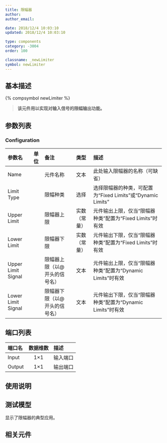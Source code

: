 ```yaml
---
title: 限幅器
author: 
author_email:

date: 2018/12/4 10:03:10
updated: 2018/12/4 10:03:10

type: components
category: -3004
order: 100

classname: _newLimiter
symbol: newLimiter
---
```

## 基本描述
{% compsymbol newLimiter %}

> **该元件用以实现对输入信号的限幅输出功能。**

## 参数列表
### Configuration
| 参数名 | 单位 | 备注 | 类型 | 描述 |
| :--- | :--- | :--- | :--: | :--- |
| Name |  | 元件名称 | 文本 | 此处输入限幅器的名称（可缺省） |
| Limit Type |  | 限幅种类 | 选择 | 选择限幅器的种类，可配置为“Fixed Limits”或“Dynamic Limits” |
| Upper Limit |  | 限幅器上限 | 实数（常量） | 元件输出上限，仅当“限幅器种类”配置为“Fixed Limits”时有效 |
| Lower Limit |  | 限幅器下限 | 实数（常量） | 元件输出下限，仅当“限幅器种类”配置为“Fixed Limits”时有效 |
| Upper Limit Signal |  | 限幅器上限（以@开头的信号名） | 文本 | 元件输出上限，仅当“限幅器种类”配置为“Dynamic Limits”时有效 |
| Lower Limit Signal |  | 限幅器下限（以@开头的信号名） | 文本 | 元件输出下限，仅当“限幅器种类”配置为“Dynamic Limits”时有效 |


## 端口列表

| 端口名 | 数据维数 | 描述 |
| :--- | :--:  | :--- |
| Input | 1×1 |输入端口 |                   
| Output | 1×1 |输出端口 |                   

## 使用说明


## 测试模型
[<test name>](<test link>)显示了限幅器的典型应用。

## 相关元件



